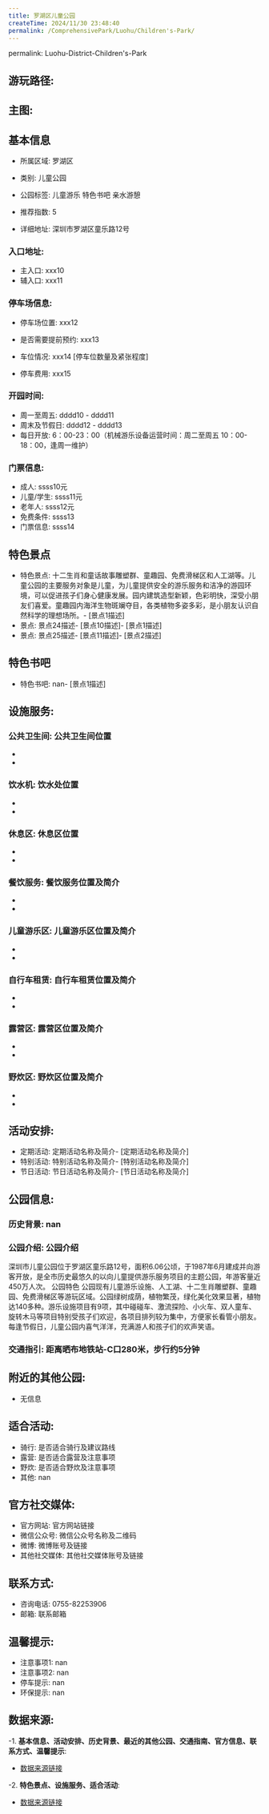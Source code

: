 ```yaml
---
title: 罗湖区儿童公园
createTime: 2024/11/30 23:48:40
permalink: /ComprehensivePark/Luohu/Children's-Park/
---
```

permalink: Luohu-District-Children's-Park
## 游玩路径:


## 主图:
<ImageCard
image="https://cgj.sz.gov.cn/attachment/1/1333/1333735/10829507.jpg"
title= "儿童公园"
description= "公园介绍
深圳市儿童公园位于罗湖区童乐路12号，面积6.06公顷，于1987年6月建成并向游客开放，是全市历史最悠久的以向儿童提供游乐服务项目的主题公园，年游客"
date="2024/11/30"
href="/"
author="深圳公园"
/>

## 基本信息

- 所属区域: 罗湖区

- 类别: 儿童公园

- 公园标签: 儿童游乐 特色书吧 亲水游憩

- 推荐指数: 5

- 详细地址: 深圳市罗湖区童乐路12号

### 入口地址:
- 主入口: xxx10
- 辅入口: xxx11
### 停车场信息:
- 停车场位置: xxx12

- 是否需要提前预约: xxx13

- 车位情况: xxx14 [停车位数量及紧张程度]

- 停车费用: xxx15

### 开园时间:
- 周一至周五: dddd10 - dddd11
- 周末及节假日: dddd12 - dddd13
- 每日开放: 6：00-23：00（机械游乐设备运营时间：周二至周五 10：00-18：00，逢周一维护）

### 门票信息:
- 成人: ssss10元
- 儿童/学生: ssss11元
- 老年人: ssss12元
- 免费条件: ssss13
- 门票信息: ssss14
## 特色景点
- 特色景点: 十二生肖和童话故事雕塑群、童趣园、免费滑梯区和人工湖等。儿童公园的主要服务对象是儿童，为儿童提供安全的游乐服务和洁净的游园环境，可以促进孩子们身心健康发展。园内建筑造型新颖，色彩明快，深受小朋友们喜爱。童趣园内海洋生物斑斓夺目，各类植物多姿多彩，是小朋友认识自然科学的理想场所。- [景点1描述]
- 景点: 景点24描述- [景点10描述]- [景点1描述]
- 景点: 景点25描述- [景点11描述]- [景点2描述]
## 特色书吧
- 特色书吧: nan- [景点1描述]
## 设施服务:
### 公共卫生间: 公共卫生间位置
- 
- 
### 饮水机: 饮水处位置
- 
- 
### 休息区: 休息区位置
- 
- 
### 餐饮服务: 餐饮服务位置及简介
- 
- 
### 儿童游乐区: 儿童游乐区位置及简介
- 
- 
### 自行车租赁: 自行车租赁位置及简介
- 
- 
### 露营区: 露营区位置及简介
- 
- 
### 野炊区: 野炊区位置及简介

- 
- 
## 活动安排:
- 定期活动: 定期活动名称及简介- [定期活动名称及简介]
- 特别活动: 特别活动名称及简介- [特别活动名称及简介]
- 节日活动: 节日活动名称及简介- [节日活动名称及简介]
## 公园信息:
### 历史背景: nan
### 公园介绍: 公园介绍
深圳市儿童公园位于罗湖区童乐路12号，面积6.06公顷，于1987年6月建成并向游客开放，是全市历史最悠久的以向儿童提供游乐服务项目的主题公园，年游客量近450万人次。
公园特色
公园现有儿童游乐设施、人工湖、十二生肖雕塑群、童趣园、免费滑梯区等游玩区域。公园绿树成荫，植物繁茂，绿化美化效果显著，植物达140多种。游乐设施项目有9项，其中碰碰车、激流探险、小火车、双人童车、旋转木马等项目特别受孩子们欢迎，各项目排列较为集中，方便家长看管小朋友。每逢节假日，儿童公园内喜气洋洋，充满游人和孩子们的欢声笑语。
### 交通指引: 距离晒布地铁站-C口280米，步行约5分钟

## 附近的其他公园:
- 无信息

## 适合活动:
- 骑行: 是否适合骑行及建议路线
- 露营: 是否适合露营及注意事项
- 野炊: 是否适合野炊及注意事项
- 其他: nan

## 官方社交媒体:
- 官方网站: 官方网站链接
- 微信公众号: 微信公众号名称及二维码
- 微博: 微博账号及链接
- 其他社交媒体: 其他社交媒体账号及链接

## 联系方式:
- 咨询电话: 0755-82253906
- 邮箱: 联系邮箱

## 温馨提示:
- 注意事项1: nan
- 注意事项2: nan
- 停车提示: nan
- 环保提示: nan

## 数据来源:
-1. **基本信息、活动安排、历史背景、最近的其他公园、交通指南、官方信息、联系方式、温馨提示**:
- [数据来源链接](https://cgj.sz.gov.cn/xsmh/gysz/csgy/content/post_10829507.html)

-2. **特色景点、设施服务、适合活动**:
- [数据来源链接](https://cgj.sz.gov.cn/xsmh/gysz/csgy/content/post_10829507.html)

